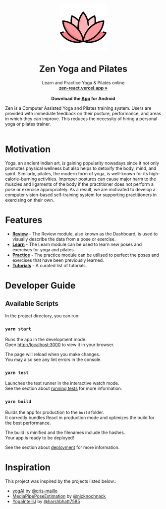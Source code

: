 <p align="center">
  <a href="#">
    
  </a>
  <p align="center">
   <img width="150" height="150" src="https://raw.githubusercontent.com/Maverick-2000/Zen-React/master/public/logo512.png" alt="Logo">
  </p>
  <h1 align="center"><b>Zen Yoga and Pilates</b></h1>
  <p align="center">
  Learn and Practice Yoga & Pilates online
    <br />
    <a href="https://zen-react.vercel.app/"><strong>zen-react.vercel.app »</strong></a>
    <br />
    <br />
    <b>Download the <a href="https://github.com/Maverick-2000/Zen-React/releases">App</a> for Android</b>
   
    
    
  </p>
</p>
Zen is a Computer Assisted Yoga and Pilates training system. Users are provided with immediate feedback on their posture, performance, and areas in which they can improve. This reduces the necessity of hiring a personal yoga or pilates trainer.
<br/>
<br/>

# Motivation

Yoga, an ancient Indian art, is gaining popularity nowadays since it not only promotes physical wellness but also helps to detoxify the body, mind, and spirit. Similarly, pilates, the modern form of yoga, is well-known for its high-calorie-burning activities. Improper postures can cause major harm to the muscles and ligaments of the body if the practitioner does not perform a pose or exercise appropriately. As a result, we are motivated to develop a computer vision-based self-training system for supporting practitioners in exercising on their own.

# Features



- **[Review](#features)** - The Review module, also known as the Dashboard, is used to visually describe the data from a pose or exercise.
- **[Learn](#features)** - The Learn module can be used to learn new poses and exercises for yoga and pilates.
- **[Practice](#features)** - The practice module can be utilised to perfect the poses and exercises that have been previously learned.
- **[Tutorials](#features)** - A curated list of tutorials.


# Developer Guide

## Available Scripts

In the project directory, you can run:

### `yarn start`

Runs the app in the development mode.\
Open [http://localhost:3000](http://localhost:3000) to view it in your browser.

The page will reload when you make changes.\
You may also see any lint errors in the console.

### `yarn test`

Launches the test runner in the interactive watch mode.\
See the section about [running tests](https://facebook.github.io/create-react-app/docs/running-tests) for more information.

### `yarn build`

Builds the app for production to the `build` folder.\
It correctly bundles React in production mode and optimizes the build for the best performance.

The build is minified and the filenames include the hashes.\
Your app is ready to be deployed!

See the section about [deployment](https://facebook.github.io/create-react-app/docs/deployment) for more information.


# Inspiration

This project was inspired by the projects listed below.:

- [yogAI](https://github.com/cris-maillo/yogAI) by [@cris-maillo](https://github.com/cris-maillo)
- [MediaPipePoseEstimation](https://github.com/nicknochnack/MediaPipePoseEstimation) by [@nicknochnack](https://github.com/nicknochnack)
- [YogaIntelliJ](https://github.com/harshbhatt7585/YogaIntelliJ) by [@harshbhatt7585](https://github.com/harshbhatt7585)



